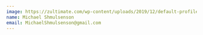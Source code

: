 ```yaml
---
image: https://zultimate.com/wp-content/uploads/2019/12/default-profile.png
name: Michael Shmulsenson
email: MichaelShmulsenson@gmail.com
---
```

